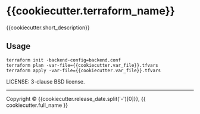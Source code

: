 # {{cookiecutter.terraform_name}}

{{cookiecutter.short_description}}

## Usage

```
terraform init -backend-config=backend.conf
terraform plan -var-file={{cookiecutter.var_file}}.tfvars
terraform apply -var-file={{cookiecutter.var_file}}.tfvars
```


LICENSE: 3-clause BSD license.


---
Copyright © {{cookiecutter.release_date.split('-')[0]}}, {{ cookiecutter.full_name }}
